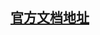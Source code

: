 
## [官方文档地址](https://springfox.github.io/springfox/docs/snapshot/#docket-spring-java-configuration)
